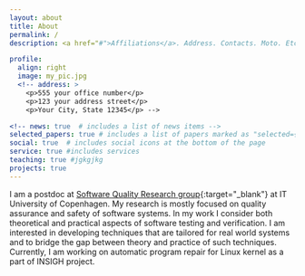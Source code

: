 ```yaml
---
layout: about
title: About
permalink: /
description: <a href="#">Affiliations</a>. Address. Contacts. Moto. Etc.

profile:
  align: right
  image: my_pic.jpg
  <!-- address: >
    <p>555 your office number</p>
    <p>123 your address street</p>
    <p>Your City, State 12345</p> -->

<!-- news: true  # includes a list of news items -->
selected_papers: true # includes a list of papers marked as "selected={true}"
social: true  # includes social icons at the bottom of the page
service: true #includes services
teaching: true #jgkgjkg
projects: true
---
```


I am a postdoc at [Software Quality Research group](https://square.itu.dk/){:target="\_blank"} at IT University of Copenhagen. My research is mostly focused on quality assurance and safety of software systems. In my work I consider both theoretical and practical aspects of software testing and verification. I am interested in developing techniques that are tailored for real world systems and to bridge the gap between theory and practice of such techniques. Currently, I am working on automatic program repair for Linux kernel as a part of INSIGH project.



<!-- Write your biography here. Tell the world about yourself. Link to your favorite [subreddit](http://reddit.com){:target="\_blank"}. You can put a picture in, too. The code is already in, just name your picture `my_pic.jpg` and put it in the `img/` folder.

Put your address / P.O. box / other info right below your picture. You can also disable any these elements by editing `profile` property of the YAML header of your `_pages/about.md`. Edit `_bibliography/papers.bib` and Jekyll will render your [publications page](/al-folio/publications/) automatically.

Link to your social media connections, too. This theme is set up to use [Font Awesome icons](http://fortawesome.github.io/Font-Awesome/){:target="\_blank"} and [Academicons](https://jpswalsh.github.io/academicons/){:target="\_blank"}, like the ones below. Add your Facebook, Twitter, LinkedIn, Google Scholar, or just disable all of them. -->
